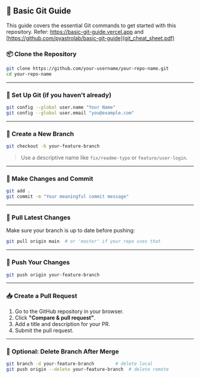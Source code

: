 

## 🧰 Basic Git Guide

This guide covers the essential Git commands to get started with this repository.
Refer: https://basic-git-guide.vercel.app and [https://github.com/pyastrolab/basic-git-guide](git_cheat_sheet.pdf)

### 📦 Clone the Repository

```bash
git clone https://github.com/your-username/your-repo-name.git
cd your-repo-name
```

---

### 🔧 Set Up Git (if you haven't already)

```bash
git config --global user.name "Your Name"
git config --global user.email "you@example.com"
```

---

### 🌿 Create a New Branch

```bash
git checkout -b your-feature-branch
```

> Use a descriptive name like `fix/readme-typo` or `feature/user-login`.

---

### 📝 Make Changes and Commit

```bash
git add .
git commit -m "Your meaningful commit message"
```

---

### 🔄 Pull Latest Changes

Make sure your branch is up to date before pushing:

```bash
git pull origin main  # or 'master' if your repo uses that
```

---

### 🚀 Push Your Changes

```bash
git push origin your-feature-branch
```

---

### 📥 Create a Pull Request

1. Go to the GitHub repository in your browser.
2. Click **"Compare & pull request"**.
3. Add a title and description for your PR.
4. Submit the pull request.

---

### 🧹 Optional: Delete Branch After Merge

```bash
git branch -d your-feature-branch        # delete local
git push origin --delete your-feature-branch  # delete remote
```


